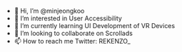 - 👋 Hi, I’m @minjeongkoo
- 👀 I’m interested in User Accessibility
- 🌱 I’m currently learning UI Development of VR Devices
- 💞️ I’m looking to collaborate on Scrollads
- 📫 How to reach me Twitter: REKENZO_

